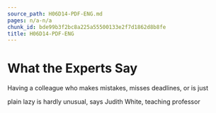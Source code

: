 ```yaml
---
source_path: H06D14-PDF-ENG.md
pages: n/a-n/a
chunk_id: bde99b3f2bc8a225a55500133e2f7d1862d8b8fe
title: H06D14-PDF-ENG
---
```

# What the Experts Say

Having a colleague who makes mistakes, misses deadlines, or is just

plain lazy is hardly unusual, says Judith White, teaching professor
